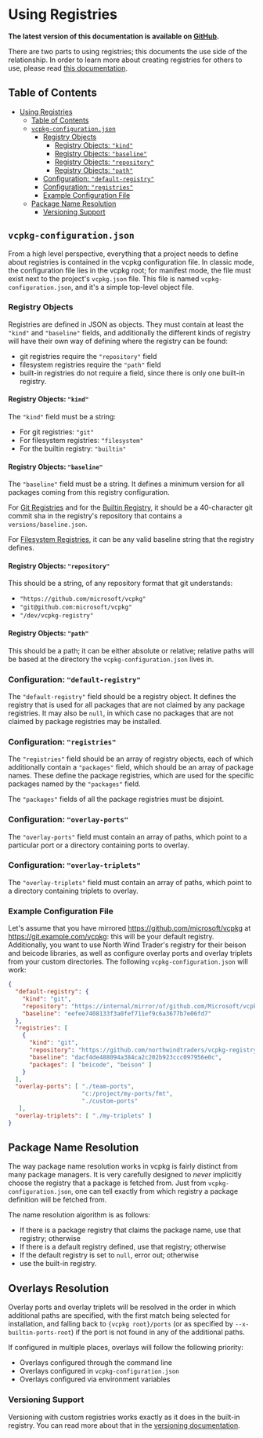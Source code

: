 # Using Registries

**The latest version of this documentation is available on [GitHub](https://github.com/Microsoft/vcpkg/tree/master/docs/users/registries.md).**

There are two parts to using registries; this documents the use side of the
relationship. In order to learn more about creating registries for others to
use, please read [this documentation](../maintainers/registries.md).

## Table of Contents

- [Using Registries](#using-registries)
  - [Table of Contents](#table-of-contents)
  - [`vcpkg-configuration.json`](#vcpkg-configurationjson)
    - [Registry Objects](#registry-objects)
      - [Registry Objects: `"kind"`](#registry-objects-kind)
      - [Registry Objects: `"baseline"`](#registry-objects-baseline)
      - [Registry Objects: `"repository"`](#registry-objects-repository)
      - [Registry Objects: `"path"`](#registry-objects-path)
    - [Configuration: `"default-registry"`](#configuration-default-registry)
    - [Configuration: `"registries"`](#configuration-registries)
    - [Example Configuration File](#example-configuration-file)
  - [Package Name Resolution](#package-name-resolution)
    - [Versioning Support](#versioning-support)

## `vcpkg-configuration.json`

From a high level perspective, everything that a project needs to define
about registries is contained in the vcpkg configuration file. In classic
mode, the configuration file lies in the vcpkg root; for manifest mode,
the file must exist next to the project's `vcpkg.json` file.
This file is named `vcpkg-configuration.json`, and it's a simple top-level
object file.



### Registry Objects

Registries are defined in JSON as objects. They must contain at least the
`"kind"` and `"baseline"` fields, and additionally the different kinds of
registry will have their own way of defining where the registry can be found:

- git registries require the `"repository"` field
- filesystem registries require the `"path"` field
- built-in registries do not require a field, since there is only one
  built-in registry.

#### Registry Objects: `"kind"`

The `"kind"` field must be a string:

- For git registries: `"git"`
- For filesystem registries: `"filesystem"`
- For the builtin registry: `"builtin"`

#### Registry Objects: `"baseline"`

The `"baseline"` field must be a string. It defines a minimum version for all packages coming from this registry configuration.

For [Git Registries](../maintainers/registries.md#git-registries) and for the [Builtin Registry](../maintainers/registries.md#builtin-registries), it should be a 40-character git commit sha in the registry's repository that contains a `versions/baseline.json`.

For [Filesystem Registries](../maintainers/registries.md#filesystem-registries), it can be any valid baseline string that the registry defines.

#### Registry Objects: `"repository"`

This should be a string, of any repository format that git understands:

- `"https://github.com/microsoft/vcpkg"`
- `"git@github.com:microsoft/vcpkg"`
- `"/dev/vcpkg-registry"`

#### Registry Objects: `"path"`

This should be a path; it can be either absolute or relative; relative paths
will be based at the directory the `vcpkg-configuration.json` lives in.

### Configuration: `"default-registry"`

The `"default-registry"` field should be a registry object. It defines
the registry that is used for all packages that are not claimed by any
package registries. It may also be `null`, in which case no packages that
are not claimed by package registries may be installed.

### Configuration: `"registries"`

The `"registries"` field should be an array of registry objects, each of
which additionally contain a `"packages"` field, which should be an array of
package names. These define the package registries, which are used for 
the specific packages named by the `"packages"` field.

The `"packages"` fields of all the package registries must be disjoint.

### Configuration: `"overlay-ports"`

The `"overlay-ports"` field must contain an array of paths, which point
to a particular port or a directory containing ports to overlay.

### Configuration: `"overlay-triplets"`

The `"overlay-triplets"` field must contain an array of paths, which point
to a directory containing triplets to overlay.

### Example Configuration File

Let's assume that you have mirrored <https://github.com/microsoft/vcpkg> at
<https://git.example.com/vcpkg>: this will be your default registry.
Additionally, you want to use North Wind Trader's registry for their
beison and beicode libraries, as well as configure overlay ports and 
overlay triplets from your custom directories. The following
`vcpkg-configuration.json` will work:

```json
{
  "default-registry": {
    "kind": "git",
    "repository": "https://internal/mirror/of/github.com/Microsoft/vcpkg",
    "baseline": "eefee7408133f3a0fef711ef9c6a3677b7e06fd7"
  },
  "registries": [
    {
      "kind": "git",
      "repository": "https://github.com/northwindtraders/vcpkg-registry",
      "baseline": "dacf4de488094a384ca2c202b923ccc097956e0c",
      "packages": [ "beicode", "beison" ]
    }
  ],
  "overlay-ports": [ "./team-ports",
                     "c:/project/my-ports/fmt",
                     "./custom-ports"
   ],
  "overlay-triplets": [ "./my-triplets" ]
}
```

## Package Name Resolution

The way package name resolution works in vcpkg is fairly distinct from many
package managers. It is very carefully designed to _never_ implicitly choose
the registry that a package is fetched from. Just from
`vcpkg-configuration.json`, one can tell exactly from which registry a
package definition will be fetched from.

The name resolution algorithm is as follows:

- If there is a package registry that claims the package name,
  use that registry; otherwise
- If there is a default registry defined, use that registry; otherwise
- If the default registry is set to `null`, error out; otherwise
- use the built-in registry.

## Overlays Resolution

Overlay ports and overlay triplets will be resolved in the order in which
additional paths are specified, with the first match being selected for installation,
and falling back to `{vcpkg root}/ports` (or as specified by `--x-builtin-ports-root`) if the port is not found in any of the additional paths.

If configured in multiple places, overlays will follow the following priority:

- Overlays configured through the command line
- Overlays configured in `vcpkg-configuration.json`
- Overlays configured via environment variables

### Versioning Support

Versioning with custom registries works exactly as it does in the built-in
registry. You can read more about that in the [versioning documentation].

[versioning documentation]: versioning.md
